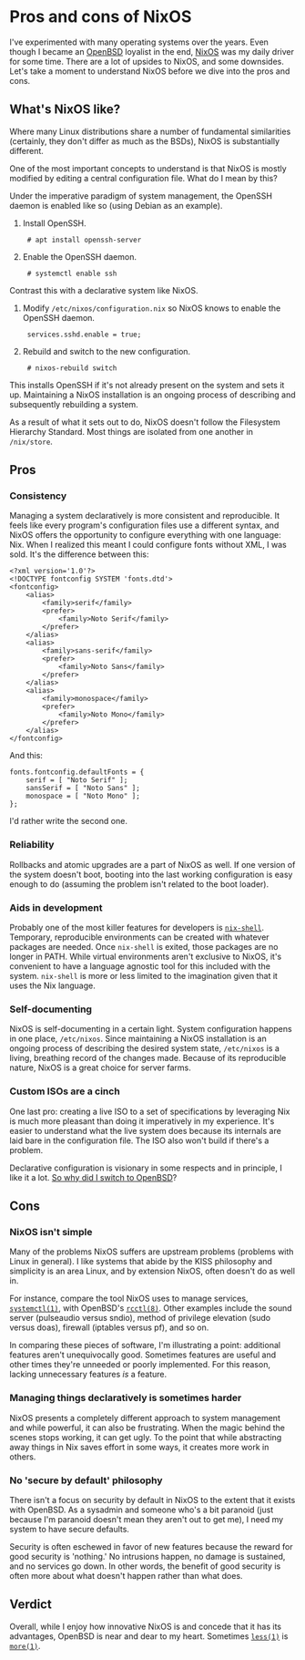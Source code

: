 # Pros and cons of NixOS

I've experimented with many operating systems over the years. Even
though I became an [OpenBSD](https://www.openbsd.org/) loyalist in the
end, [NixOS](https://www.openbsd.org/) was my daily driver for some
time. There are a lot of upsides to NixOS, and some downsides. Let's
take a moment to understand NixOS before we dive into the pros and cons.

## What's NixOS like?

Where many Linux distributions share a number of fundamental
similarities (certainly, they don't differ as much as the BSDs), NixOS
is substantially different.

One of the most important concepts to understand is that NixOS is mostly
modified by editing a central configuration file. What do I mean by
this?

Under the imperative paradigm of system management, the OpenSSH daemon
is enabled like so (using Debian as an example).

1. Install OpenSSH.

		# apt install openssh-server

1. Enable the OpenSSH daemon.

		# systemctl enable ssh

Contrast this with a declarative system like NixOS.

1. Modify `/etc/nixos/configuration.nix` so NixOS knows to enable the
   OpenSSH daemon.

		services.sshd.enable = true;

1. Rebuild and switch to the new configuration.

		# nixos-rebuild switch

This installs OpenSSH if it's not already present on the system and sets
it up. Maintaining a NixOS installation is an ongoing process of
describing and subsequently rebuilding a system.

As a result of what it sets out to do, NixOS doesn't follow the
Filesystem Hierarchy Standard. Most things are isolated from one another
in `/nix/store`.

## Pros

### Consistency

Managing a system declaratively is more consistent and reproducible. It
feels like every program's configuration files use a different syntax,
and NixOS offers the opportunity to configure everything with one
language: Nix. When I realized this meant I could configure fonts
without XML, I was sold. It's the difference between this:

	<?xml version='1.0'?>
	<!DOCTYPE fontconfig SYSTEM 'fonts.dtd'>
	<fontconfig>
		<alias>
			<family>serif</family>
			<prefer>
				<family>Noto Serif</family>
			</prefer>
		</alias>
		<alias>
			<family>sans-serif</family>
			<prefer>
				<family>Noto Sans</family>
			</prefer>
		</alias>
		<alias>
			<family>monospace</family>
			<prefer>
				<family>Noto Mono</family>
			</prefer>
		</alias>
	</fontconfig>

And this:

	fonts.fontconfig.defaultFonts = {
		serif = [ "Noto Serif" ];
		sansSerif = [ "Noto Sans" ];
		monospace = [ "Noto Mono" ];
	};

I'd rather write the second one.

### Reliability

Rollbacks and atomic upgrades are a part of NixOS as well. If one
version of the system doesn't boot, booting into the last working
configuration is easy enough to do (assuming the problem isn't related
to the boot loader).

### Aids in development

Probably one of the most killer features for developers is
[`nix-shell`](https://nixos.org/manual/nix/stable/#sec-nix-shell).
Temporary, reproducible environments can be created with whatever
packages are needed. Once `nix-shell` is exited, those packages are no
longer in PATH. While virtual environments aren't exclusive to NixOS,
it's convenient to have a language agnostic tool for this included with
the system. `nix-shell` is more or less limited to the imagination
given that it uses the Nix language.

### Self-documenting

NixOS is self-documenting in a certain light. System configuration
happens in one place, `/etc/nixos`. Since maintaining a NixOS
installation is an ongoing process of describing the desired system state,
`/etc/nixos` is a living, breathing record of the changes made. Because
of its reproducible nature, NixOS is a great choice for server farms.

### Custom ISOs are a cinch

One last pro: creating a live ISO to a set of specifications by
leveraging Nix is much more pleasant than doing it imperatively in my
experience. It's easier to understand what the live system does because
its internals are laid bare in the configuration file. The ISO also
won't build if there's a problem.

Declarative configuration is visionary in some respects and in
principle, I like it a lot. [So why did I switch to
OpenBSD](/why-openbsd.html)?

## Cons

### NixOS isn't simple

Many of the problems NixOS suffers are upstream problems (problems with
Linux in general). I like systems that abide by the KISS philosophy and
simplicity is an area Linux, and by extension NixOS, often doesn't do as
well in.

For instance, compare the tool NixOS uses to manage services,
[`systemctl(1)`](https://www.mankier.com/1/systemctl), with OpenBSD's
[`rcctl(8)`](https://man.openbsd.org/rcctl). Other examples include the
sound server (pulseaudio versus sndio), method of privilege elevation
(sudo versus doas), firewall (iptables versus pf), and so on.

In comparing these pieces of software, I'm illustrating a point:
additional features aren't unequivocally good. Sometimes features are
useful and other times they're unneeded or poorly implemented. For this
reason, lacking unnecessary features *is* a feature.

### Managing things declaratively is sometimes harder

NixOS presents a completely different approach to system management and
while powerful, it can also be frustrating. When the magic behind the
scenes stops working, it can get ugly. To the point that while
abstracting away things in Nix saves effort in some ways, it creates
more work in others.

### No 'secure by default' philosophy

There isn't a focus on security by default in NixOS to the extent that
it exists with OpenBSD. As a sysadmin and someone who's a bit paranoid
(just because I'm paranoid doesn't mean they aren't out to get me),
I need my system to have secure defaults.

Security is often eschewed in favor of new features because the
reward for good security is 'nothing.' No intrusions happen, no damage
is sustained, and no services go down. In other words, the benefit of
good security is often more about what doesn't happen rather than what
does.

## Verdict

Overall, while I enjoy how innovative NixOS is and concede that it has
its advantages, OpenBSD is near and dear to my heart. Sometimes
[`less(1)`](https://man.openbsd.org/less) is
[`more(1)`](https://man.openbsd.org/more).

